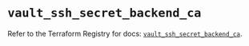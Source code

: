# `vault_ssh_secret_backend_ca`

Refer to the Terraform Registry for docs: [`vault_ssh_secret_backend_ca`](https://registry.terraform.io/providers/hashicorp/vault/4.0.0/docs/resources/ssh_secret_backend_ca).
